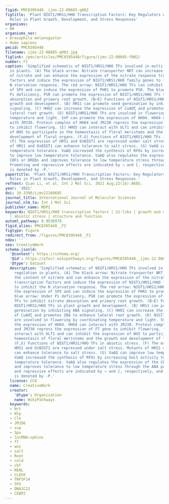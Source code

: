 ```yaml
---
figid: PMC8395448__ijms-22-08685-g002
figtitle: 'Plant NIGT1/HRS1/HHO Transcription Factors: Key Regulators with Multiple
  Roles in Plant Growth, Development, and Stress Responses'
organisms:
- NA
organisms_ner:
- Drosophila melanogaster
- Homo sapiens
pmcid: PMC8395448
filename: ijms-22-08685-g002.jpg
figlink: /pmc/articles/PMC8395448/figure/ijms-22-08685-f002/
number: F2
caption: 'Simplified schematic of NIGT1/HRS1/HHO TFs involved in multifunctional regulation
  in plants. (A) The black arrow: Nitrate transporter NRT can increase the content
  of nitrate and can enhance the expression of the nitrate response transcription
  factors and induce the expression of NIGT1/HRS1/HHO family genes to inhibit the
  N starvation response. The red arrow: NIGT1/HRS1/HHO TFs can inhibit the expression
  of SPX and can induce the expression of PHR1 to promote PSR. The blue arrow: Under
  Pi deficiency, PSR can promote the expression of NIGT1/HRS1/HHO TFs to inhibit nitrate
  absorption and primary root growth. (B–E) Functions of NIGT1/HRS1/HHO TFs in plant
  growth and development. (B) HRS1 can promote seed germination by inhibiting ABA
  signaling. (C) HHO2 can increase the expression of CuAOζ and promotes IBA to enhance
  lateral root growth. (D) NIGT1/HRS1/HHO TFs are involved in flowering by coordinating
  temperature and light. SVP can promote the expression of HHO4. HHO4 can interact
  with JMJ30. Protein complex of HHO4 and JMJ30 repress the expression of FT gene
  to inhibit flowering. (E) HHO5 can interact with ULT1 and can inhibit the expression
  of WUS to participate in the homeostasis of floral meristems and the growth and
  development of floral organs. (F,G) Functions of NIGT1/HRS1/HHO TFs in abiotic stress.
  (F) The expression of HRS1 and OsNIGT1 are repressed under salt stress. Mutants
  of HRS1 and OsNIGT1 can enhance tolerance to salt stress. (G) VaAQ can improve low
  temperature tolerance. VaAQ increased the synthesis of RFOs by increasing GoLS activity
  to improve low temperature tolerance. VaAQ also regulates the expression of the
  CBFs or DREBs and improves tolerance to low temperature stress through the ABA pathway.
  Promoting and repressive effects are indicated by → and ┤, respectively, and P deficiency
  is denoted by -P.'
papertitle: 'Plant NIGT1/HRS1/HHO Transcription Factors: Key Regulators with Multiple
  Roles in Plant Growth, Development, and Stress Responses.'
reftext: Qian Li, et al. Int J Mol Sci. 2021 Aug;22(16):8685.
year: '2021'
doi: 10.3390/ijms22168685
journal_title: International Journal of Molecular Sciences
journal_nlm_ta: Int J Mol Sci
publisher_name: MDPI
keywords: NIGT1/HRS1/HHO transcription factors | G2-like | growth and development
  | abiotic stress | structure and function
automl_pathway: 0.9530978
figid_alias: PMC8395448__F2
figtype: Figure
redirect_from: /figures/PMC8395448__F2
ndex: ''
seo: CreativeWork
schema-jsonld:
  '@context': https://schema.org/
  '@id': https://pfocr.wikipathways.org/figures/PMC8395448__ijms-22-08685-g002.html
  '@type': Dataset
  description: 'Simplified schematic of NIGT1/HRS1/HHO TFs involved in multifunctional
    regulation in plants. (A) The black arrow: Nitrate transporter NRT can increase
    the content of nitrate and can enhance the expression of the nitrate response
    transcription factors and induce the expression of NIGT1/HRS1/HHO family genes
    to inhibit the N starvation response. The red arrow: NIGT1/HRS1/HHO TFs can inhibit
    the expression of SPX and can induce the expression of PHR1 to promote PSR. The
    blue arrow: Under Pi deficiency, PSR can promote the expression of NIGT1/HRS1/HHO
    TFs to inhibit nitrate absorption and primary root growth. (B–E) Functions of
    NIGT1/HRS1/HHO TFs in plant growth and development. (B) HRS1 can promote seed
    germination by inhibiting ABA signaling. (C) HHO2 can increase the expression
    of CuAOζ and promotes IBA to enhance lateral root growth. (D) NIGT1/HRS1/HHO TFs
    are involved in flowering by coordinating temperature and light. SVP can promote
    the expression of HHO4. HHO4 can interact with JMJ30. Protein complex of HHO4
    and JMJ30 repress the expression of FT gene to inhibit flowering. (E) HHO5 can
    interact with ULT1 and can inhibit the expression of WUS to participate in the
    homeostasis of floral meristems and the growth and development of floral organs.
    (F,G) Functions of NIGT1/HRS1/HHO TFs in abiotic stress. (F) The expression of
    HRS1 and OsNIGT1 are repressed under salt stress. Mutants of HRS1 and OsNIGT1
    can enhance tolerance to salt stress. (G) VaAQ can improve low temperature tolerance.
    VaAQ increased the synthesis of RFOs by increasing GoLS activity to improve low
    temperature tolerance. VaAQ also regulates the expression of the CBFs or DREBs
    and improves tolerance to low temperature stress through the ABA pathway. Promoting
    and repressive effects are indicated by → and ┤, respectively, and P deficiency
    is denoted by -P.'
  license: CC0
  name: CreativeWork
  creator:
    '@type': Organization
    name: WikiPathways
  keywords:
  - Nrt
  - Nlp
  - Clk
  - JMJD6
  - svp
  - Spx
  - lncRNA:sphinx
  - ft
  - wus
  - salt
  - Root
  - cold
  - cbf
  - NINL
  - CLOCK
  - TNFSF14
  - SPX
  - DNAJC22
  - CEBPZ
---
```

